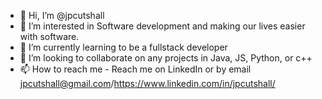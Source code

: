 - 👋 Hi, I’m @jpcutshall
- 👀 I’m interested in Software development and making our lives easier with software.
- 🌱 I’m currently learning to be a fullstack developer
- 💞️ I’m looking to collaborate on any projects in Java, JS, Python, or c++
- 📫 How to reach me - Reach me on LinkedIn or by email jpcutshall@gmail.com/https://www.linkedin.com/in/jpcutshall/

<!---
jpcutshall/jpcutshall is a ✨ special ✨ repository because its `README.md` (this file) appears on your GitHub profile.
You can click the Preview link to take a look at your changes.
--->
